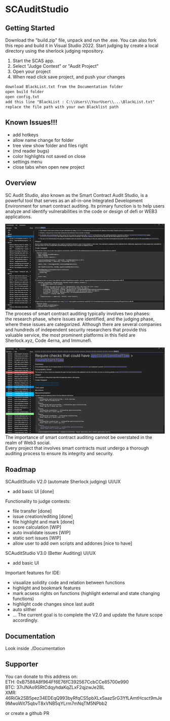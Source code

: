 # SCAuditStudio

## Getting Started
Download the "build.zip" file, unpack and run the .exe. You can also fork this repo and build it in Visual Studio 2022.
Start judging by create a local directory using the sherlock judging repository.
1. Start the SCAS app.
2. Select "Judge Contest" or "Audit Project" 
3. Open your project
4. When read click save project, and push your changes
```
download BlackList.txt from the Documentation folder
open build folder
open config.txt
add this line "BlackList : C:\\Users\\YourUser\\...\BlackList.txt"
replace the file path with your own Blacklist path
```
## Known Issues!!!
- add hotkeys  
- allow name change for folder  
- tree view show folder and files right  
- (md reader bugs)  
- color highlights not saved on close  
- settings menu  
- close tabs when open new project  
## Overview
SC Audit Studio, also known as the Smart Contract Audit Studio, is a powerful tool that serves as an all-in-one Integrated Development Environment for smart contract auditing. Its primary function is to help users analyze and identify vulnerabilities in the code or design of defi or WEB3 applications.

![screen](./Documentation/SCAuditStudioV2.0.png)
The process of smart contract auditing typically involves two phases:  
the research phase, where issues are identified, and the judging phase, where these issues are categorized. Although there are several companies and hundreds of independent security researchers that provide this valuable service, the most prominent platforms in this field are Sherlock.xyz, Code 4erna, and Immunefi.

![screen](./Documentation/SCAuditStudioV2.0Highlight.png)
The importance of smart contract auditing cannot be overstated in the realm of Web3 social.  
Every project that involves smart contracts must undergo a thorough auditing process to ensure its integrity and security.
## Roadmap
SCAuditStudio V2.0 (automate Sherlock judging)
UI/UX
- add basic UI [done]

Functionality to judge contests:
- file transfer [done]
- issue creation/editing [done]
- file highlight and mark [done]
- score calculation [WIP]
- auto invalidate issues [WIP]
- static sort issues [WIP]
- allow user to add own scripts and addones [nice to have]

SCAuditStudio V3.0 (Better Auditing)
UI/UX
- add basic UI 

Important features for IDE:
- visualize solidity code and relation between functions
- highlight and bookmark features
- mark acsess rights on functions (highlight external and state changing functions)
- highlight code changes since last audit
- auto slither
- ...
The current goal is to complete the V2.0 and update the future scope accordingly. 
## Documentation
Look inside ./Documentation 
## Supporter
You can donate to this address on:  
ETH: 0xB7588A8f964Ff6E76fC392567CcbCCe85700e990  
BTC: 37rJNAo9SRtCdqyhdaKqZLxF2qjzwJe2BL  
XMR: 46RiGk2SB5pez34EDEqQ993byRfqCS5pbXLxSaazSrG3YfLAmtHcsct9mJe9MwoWit75qbvT8xVNB5qYLrm7mNqTM5NPbb2  

or create a github PR
